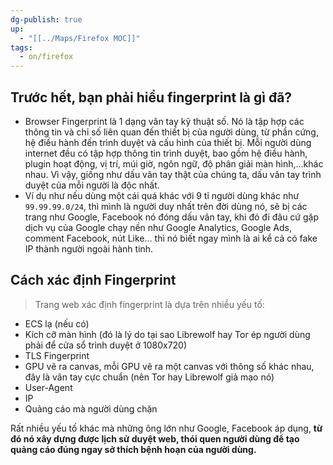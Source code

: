 ```yaml
---
dg-publish: true
up:
  - "[[../Maps/Firefox MOC]]"
tags:
  - on/firefox
---
```

## Trước hết, bạn phải hiểu fingerprint là gì đã?
- Browser Fingerprint là 1 dạng vân tay kỹ thuật số. Nó là tập hợp các thông tin và chỉ số liên quan đến thiết bị của người dùng, từ phần cứng, hệ điều hành đến trình duyệt và cấu hình của thiết bị. Mỗi người dùng internet đều có tập hợp thông tin trình duyệt, bao gồm hệ điều hành, plugin hoạt động, vị trí, múi giờ, ngôn ngữ, độ phân giải màn hình,...khác nhau. Vì vậy, giống như dấu vân tay thật của chúng ta, dấu vân tay trình duyệt của mỗi người là độc nhất.
- Ví dụ như nếu dùng một cái quá khác với 9 tỉ người dùng khác như `99.99.99.0/24`, thì mình là người duy nhất trên đời dùng nó, sẽ bị các trang như Google, Facebook nó đóng dấu vân tay, khi đó đi đâu cứ gặp dịch vụ của Google chạy nền như Google Analytics, Google Ads, comment Facebook, nút Like... thì nó biết ngay mình là ai kể cả có fake IP thành người ngoài hành tinh.  
  
## Cách xác định Fingerprint

>Trang web xác định fingerprint là dựa trên nhiều yếu tố:  
- ECS lạ (nếu có)
- Kích cỡ màn hình (đó là lý do tại sao Librewolf hay Tor ép người dùng phải để cửa sổ trình duyệt ở 1080x720)
- TLS Fingerprint
- GPU vẽ ra canvas, mỗi GPU vẽ ra một canvas với thông số khác nhau, đây là vân tay cực chuẩn (nên Tor hay Librewolf giả mạo nó)
- User-Agent
- IP
- Quảng cáo mà người dùng chặn

Rất nhiều yếu tố khác mà những ông lớn như Google, Facebook áp dụng, **từ đó nó xây dựng được lịch sử duyệt web, thói quen người dùng để tạo quảng cáo đúng ngay sở thích bệnh hoạn của người dùng.**